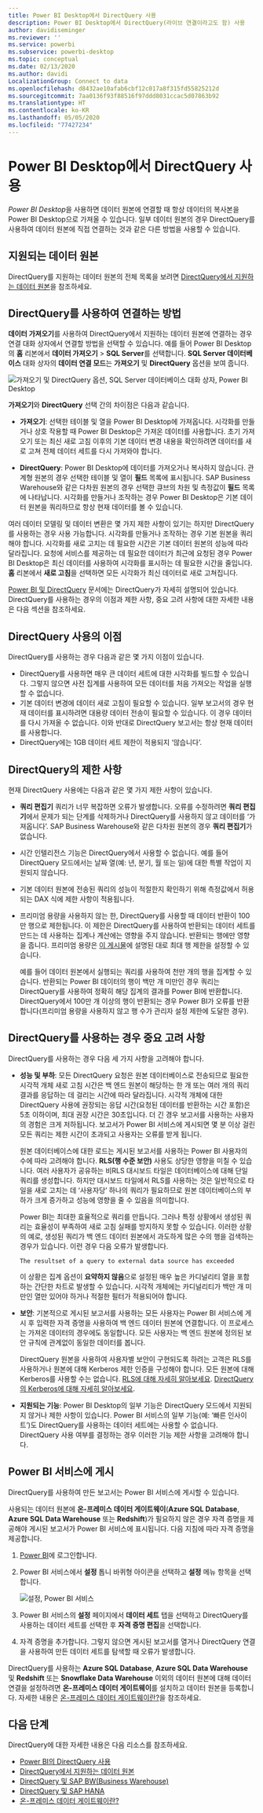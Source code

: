 ```yaml
---
title: Power BI Desktop에서 DirectQuery 사용
description: Power BI Desktop에서 DirectQuery(라이브 연결이라고도 함) 사용
author: davidiseminger
ms.reviewer: ''
ms.service: powerbi
ms.subservice: powerbi-desktop
ms.topic: conceptual
ms.date: 02/13/2020
ms.author: davidi
LocalizationGroup: Connect to data
ms.openlocfilehash: d8432ae10afab6cbf12c017a8f315fd55825212d
ms.sourcegitcommit: 7aa0136f93f88516f97ddd8031ccac5d07863b92
ms.translationtype: HT
ms.contentlocale: ko-KR
ms.lasthandoff: 05/05/2020
ms.locfileid: "77427234"
---
```

# <a name="use-directquery-in-power-bi-desktop"></a>Power BI Desktop에서 DirectQuery 사용
*Power BI Desktop*을 사용하면 데이터 원본에 연결할 때 항상 데이터의 복사본을 Power BI Desktop으로 가져올 수 있습니다. 일부 데이터 원본의 경우 DirectQuery를 사용하여 데이터 원본에 직접 연결하는 것과 같은 다른 방법을 사용할 수 있습니다.

## <a name="supported-data-sources"></a>지원되는 데이터 원본
DirectQuery를 지원하는 데이터 원본의 전체 목록을 보려면 [DirectQuery에서 지원하는 데이터 원본](power-bi-data-sources.md)을 참조하세요.

## <a name="how-to-connect-using-directquery"></a>DirectQuery를 사용하여 연결하는 방법
**데이터 가져오기**를 사용하여 DirectQuery에서 지원하는 데이터 원본에 연결하는 경우 연결 대화 상자에서 연결할 방법을 선택할 수 있습니다. 예를 들어 Power BI Desktop의 **홈** 리본에서 **데이터 가져오기** > **SQL Server**를 선택합니다. **SQL Server 데이터베이스** 대화 상자의 **데이터 연결 모드**는 **가져오기** 및 **DirectQuery** 옵션을 보여 줍니다.

![가져오기 및 DirectQuery 옵션, SQL Server 데이터베이스 대화 상자, Power BI Desktop](media/desktop-use-directquery/directquery_sqlserverdb.png)

**가져오기**와 **DirectQuery** 선택 간의 차이점은 다음과 같습니다.

- **가져오기**: 선택한 테이블 및 열을 Power BI Desktop에 가져옵니다. 시각화를 만들거나 상호 작용할 때 Power BI Desktop은 가져온 데이터를 사용합니다. 초기 가져오기 또는 최신 새로 고침 이후의 기본 데이터 변경 내용을 확인하려면 데이터를 새로 고쳐 전체 데이터 세트를 다시 가져와야 합니다.

- **DirectQuery**: Power BI Desktop에 데이터를 가져오거나 복사하지 않습니다. 관계형 원본의 경우 선택한 테이블 및 열이 **필드** 목록에 표시됩니다. SAP Business Warehouse와 같은 다차원 원본의 경우 선택한 큐브의 차원 및 측정값이 **필드** 목록에 나타납니다. 시각화를 만들거나 조작하는 경우 Power BI Desktop은 기본 데이터 원본을 쿼리하므로 항상 현재 데이터를 볼 수 있습니다.

여러 데이터 모델링 및 데이터 변환은 몇 가지 제한 사항이 있기는 하지만 DirectQuery를 사용하는 경우 사용 가능합니다. 시각화를 만들거나 조작하는 경우 기본 원본을 쿼리해야 합니다. 시각화를 새로 고치는 데 필요한 시간은 기본 데이터 원본의 성능에 따라 달라집니다. 요청에 서비스를 제공하는 데 필요한 데이터가 최근에 요청된 경우 Power BI Desktop은 최신 데이터를 사용하여 시각화를 표시하는 데 필요한 시간을 줄입니다. **홈** 리본에서 **새로 고침**을 선택하면 모든 시각화가 최신 데이터로 새로 고쳐집니다.

[Power BI 및 DirectQuery](desktop-directquery-about.md) 문서에는 DirectQuery가 자세히 설명되어 있습니다. DirectQuery를 사용하는 경우의 이점과 제한 사항, 중요 고려 사항에 대한 자세한 내용은 다음 섹션을 참조하세요.

## <a name="benefits-of-using-directquery"></a>DirectQuery 사용의 이점
DirectQuery를 사용하는 경우 다음과 같은 몇 가지 이점이 있습니다.

- DirectQuery를 사용하면 매우 큰 데이터 세트에 대한 시각화를 빌드할 수 있습니다. 그렇지 않으면 사전 집계를 사용하여 모든 데이터를 처음 가져오는 작업을 실행할 수 없습니다.
- 기본 데이터 변경에 데이터 새로 고침이 필요할 수 있습니다. 일부 보고서의 경우 현재 데이터를 표시하려면 대용량 데이터 전송이 필요할 수 있습니다. 이 경우 데이터를 다시 가져올 수 없습니다. 이와 반대로 DirectQuery 보고서는 항상 현재 데이터를 사용합니다.
- DirectQuery에는 1GB 데이터 세트 제한이 적용되지 ‘않습니다’. 

## <a name="limitations-of-directquery"></a>DirectQuery의 제한 사항
현재 DirectQuery 사용에는 다음과 같은 몇 가지 제한 사항이 있습니다.

- **쿼리 편집기** 쿼리가 너무 복잡하면 오류가 발생합니다. 오류를 수정하려면 **쿼리 편집기**에서 문제가 되는 단계를 삭제하거나 DirectQuery를 사용하지 않고 데이터를 ‘가져옵니다’.  SAP Business Warehouse와 같은 다차원 원본의 경우 **쿼리 편집기**가 없습니다.

- 시간 인텔리전스 기능은 DirectQuery에서 사용할 수 없습니다. 예를 들어 DirectQuery 모드에서는 날짜 열(예: 년, 분기, 월 또는 일)에 대한 특별 작업이 지원되지 않습니다.

- 기본 데이터 원본에 전송된 쿼리의 성능이 적절한지 확인하기 위해 측정값에서 허용되는 DAX 식에 제한 사항이 적용됩니다.

- 프리미엄 용량을 사용하지 않는 한, DirectQuery를 사용할 때 데이터 반환이 100만 행으로 제한됩니다. 이 제한은 DirectQuery를 사용하여 반환되는 데이터 세트를 만드는 데 사용하는 집계나 계산에는 영향을 주지 않습니다. 반환되는 행에만 영향을 줍니다. 프리미엄 용량은 [이 게시물](https://powerbi.microsoft.com/blog/five-new-power-bi-premium-capacity-settings-is-available-on-the-portal-preloaded-with-default-values-admin-can-review-and-override-the-defaults-with-their-preference-to-better-fence-their-capacity/)에 설명된 대로 최대 행 제한을 설정할 수 있습니다. 

    예를 들어 데이터 원본에서 실행되는 쿼리를 사용하여 천만 개의 행을 집계할 수 있습니다. 반환되는 Power BI 데이터의 행이 백만 개 미만인 경우 쿼리는 DirectQuery를 사용하여 정확히 해당 집계의 결과를 Power BI에 반환합니다. DirectQuery에서 100만 개 이상의 행이 반환되는 경우 Power BI가 오류를 반환합니다(프리미엄 용량을 사용하지 않고 행 수가 관리자 설정 제한에 도달한 경우).

## <a name="important-considerations-when-using-directquery"></a>DirectQuery를 사용하는 경우 중요 고려 사항
DirectQuery를 사용하는 경우 다음 세 가지 사항을 고려해야 합니다.

- **성능 및 부하**: 모든 DirectQuery 요청은 원본 데이터베이스로 전송되므로 필요한 시각적 개체 새로 고침 시간은 백 엔드 원본이 해당하는 한 개 또는 여러 개의 쿼리 결과를 응답하는 데 걸리는 시간에 따라 달라집니다. 시각적 개체에 대한 DirectQuery 사용에 권장되는 응답 시간(요청된 데이터를 반환하는 시간 포함)은 5초 이하이며, 최대 권장 시간은 30초입니다. 더 긴 경우 보고서를 사용하는 사용자의 경험은 크게 저하됩니다. 보고서가 Power BI 서비스에 게시되면 몇 분 이상 걸린 모든 쿼리는 제한 시간이 초과되고 사용자는 오류를 받게 됩니다.
  
    원본 데이터베이스에 대한 로드는 게시된 보고서를 사용하는 Power BI 사용자의 수에 따라 고려해야 합니다. **RLS(행 수준 보안)** 사용도 상당한 영향을 미칠 수 있습니다. 여러 사용자가 공유하는 비RLS 대시보드 타일은 데이터베이스에 대해 단일 쿼리를 생성합니다. 하지만 대시보드 타일에서 RLS를 사용하는 것은 일반적으로 타일을 새로 고치는 데 ‘사용자당’ 하나의 쿼리가 필요하므로 원본 데이터베이스의 부하가 크게 증가하고 성능에 영향을 줄 수 있음을 의미합니다. 
  
    Power BI는 최대한 효율적으로 쿼리를 만듭니다. 그러나 특정 상황에서 생성된 쿼리는 효율성이 부족하여 새로 고침 실패를 방지하지 못할 수 있습니다. 이러한 상황의 예로, 생성된 쿼리가 백 엔드 데이터 원본에서 과도하게 많은 수의 행을 검색하는 경우가 있습니다. 이런 경우 다음 오류가 발생합니다.

    ```output
    The resultset of a query to external data source has exceeded
    ```
  
    이 상황은 집계 옵션이 **요약하지 않음**으로 설정된 매우 높은 카디널리티 열을 포함하는 간단한 차트로 발생할 수 있습니다. 시각적 개체에는 카디널리티가 백만 개 미만인 열만 있어야 하거나 적절한 필터가 적용되어야 합니다.

- **보안**: 기본적으로 게시된 보고서를 사용하는 모든 사용자는 Power BI 서비스에 게시 후 입력한 자격 증명을 사용하여 백 엔드 데이터 원본에 연결합니다. 이 프로세스는 가져온 데이터의 경우에도 동일합니다. 모든 사용자는 백 엔드 원본에 정의된 보안 규칙에 관계없이 동일한 데이터를 봅니다.

    DirectQuery 원본을 사용하여 사용자별 보안이 구현되도록 하려는 고객은 RLS를 사용하거나 원본에 대해 Kerberos 제한 인증을 구성해야 합니다. 모든 원본에 대해 Kerberos를 사용할 수는 없습니다. [RLS에 대해 자세히 알아보세요](service-admin-rls.md). [DirectQuery의 Kerberos에 대해 자세히 알아보세요](service-gateway-sso-kerberos.md).

- **지원되는 기능**: Power BI Desktop의 일부 기능은 DirectQuery 모드에서 지원되지 않거나 제한 사항이 있습니다. Power BI 서비스의 일부 기능(예: ‘빠른 인사이트’)도 DirectQuery를 사용하는 데이터 세트에는 사용할 수 없습니다.  DirectQuery 사용 여부를 결정하는 경우 이러한 기능 제한 사항을 고려해야 합니다.

## <a name="publish-to-the-power-bi-service"></a>Power BI 서비스에 게시
DirectQuery를 사용하여 만든 보고서는 Power BI 서비스에 게시할 수 있습니다.

사용되는 데이터 원본에 **온-프레미스 데이터 게이트웨이**(**Azure SQL Database**, **Azure SQL Data Warehouse** 또는 **Redshift**)가 필요하지 않은 경우 자격 증명을 제공해야 게시된 보고서가 Power BI 서비스에 표시됩니다. 다음 지침에 따라 자격 증명을 제공합니다.

1. [Power BI](https://www.powerbi.com/)에 로그인합니다.
2. Power BI 서비스에서 **설정** 톱니 바퀴형 아이콘을 선택하고 **설정** 메뉴 항목을 선택합니다.

    ![설정, Power BI 서비스](media/desktop-use-directquery/directquery_pbiservicesettings.png)

3. Power BI 서비스의 **설정** 페이지에서 **데이터 세트** 탭을 선택하고 DirectQuery를 사용하는 데이터 세트를 선택한 후 **자격 증명 편집**을 선택합니다.

4. 자격 증명을 추가합니다. 그렇지 않으면 게시된 보고서를 열거나 DirectQuery 연결을 사용하여 만든 데이터 세트를 탐색할 때 오류가 발생합니다.

DirectQuery를 사용하는 **Azure SQL Database**, **Azure SQL Data Warehouse** 및 **Redshift** 또는 **Snowflake Data Warehouse** 이외의 데이터 원본에 대해 데이터 연결을 설정하려면 **온-프레미스 데이터 게이트웨이**를 설치하고 데이터 원본을 등록합니다. 자세한 내용은 [온-프레미스 데이터 게이트웨이란?](service-gateway-onprem.md)을 참조하세요.

## <a name="next-steps"></a>다음 단계
DirectQuery에 대한 자세한 내용은 다음 리소스를 참조하세요.

- [Power BI의 DirectQuery 사용](desktop-directquery-about.md)
- [DirectQuery에서 지원하는 데이터 원본](power-bi-data-sources.md)
- [DirectQuery 및 SAP BW(Business Warehouse)](desktop-directquery-sap-bw.md)
- [DirectQuery 및 SAP HANA](desktop-directquery-sap-hana.md)
- [온-프레미스 데이터 게이트웨이란?](service-gateway-onprem.md)

